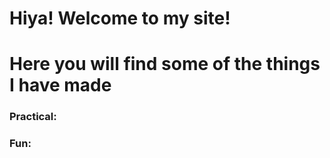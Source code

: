# Hiya! Welcome to my site!
# Here you will find some of the things I have made


### Practical:


### Fun:
